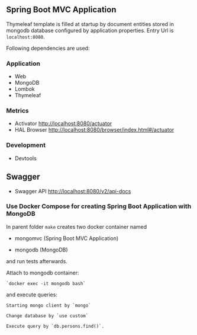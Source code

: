 ## Spring Boot MVC Application 

Thymeleaf template is filled at startup by document entities stored in mongodb database configured by application properties.
Entry Url is `localhost:8080`.

Following dependencies are used: 

### Application
- Web
- MongoDB
- Lombok
- Thymeleaf

### Metrics
- Activator [http://localhost:8080/actuator](http://localhost:8080/actuator)
- HAL Browser [http://localhost:8080/browser/index.html#/actuator](http://localhost:8080/browser/index.html#/actuator)

### Development
- Devtools

## Swagger
- Swagger API [http://localhost:8080/v2/api-docs](http://localhost:8080/v2/api-docs)

 
### Use Docker Compose for creating Spring Boot Application with MongoDB

In parent folder `make` creates two docker container named

* mongomvc (Spring Boot MVC Application)

* mongodb (MongoDB)

and run tests afterwards.

Attach to mongodb container:

    `docker exec -it mongodb bash`
    
and execute queries:    

    Starting mongo client by `mongo`
     
    Change database by `use custom`
    
    Execute query by `db.persons.find()`. 

   